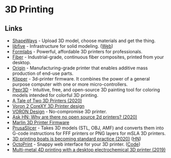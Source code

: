 # 3D Printing

## Links

* [ShapeWays](https://www.shapeways.com/) - Upload 3D model, choose materials and get the thing.
* [libfive](https://github.com/libfive/libfive) - Infrastructure for solid modeling. \([Web](https://libfive.com/)\)
* [Formlabs](https://formlabs.com/) - Powerful, affordable 3D printers for professionals.
* [Fiber](https://www.desktopmetal.com/) - Industrial-grade, continuous fiber composites, printed from your desktop.
* [Origin](https://www.origin.io) - Manufacturing-grade printer that enables additive mass production of end-use parts.
* [Klipper](https://github.com/KevinOConnor/klipper) - 3d-printer firmware. It combines the power of a general purpose computer with one or more micro-controllers.
* [Pepr3D](https://github.com/tomasiser/pepr3d) - Intuitive, free, and open-source 3D painting tool for coloring models intended for colorful 3D printing.
* [A Tale of Two 3D Printers \(2020\)](https://blog.jessfraz.com/post/a-tale-of-two-3d-printers/)
* [Voron 2 CoreXY 3D Printer design](https://github.com/VoronDesign/Voron-2)
* [VORON Design](http://vorondesign.com/) - No-compromise 3D printer.
* [Ask HN: Why are there no open source 2d printers? \(2020\)](https://news.ycombinator.com/item?id=24786721)
* [Marlin 3D Printer Firmware](https://github.com/MarlinFirmware/Marlin)
* [PrusaSlicer](https://github.com/prusa3d/PrusaSlicer) - Takes 3D models \(STL, OBJ, AMF\) and converts them into G-code instructions for FFF printers or PNG layers for mSLA 3D printers.
* [3D printing boats is becoming standard practice \(2020\)](https://www.3dprintingmedia.network/3d-printing-boats-is-becoming-standard-practice/) \([HN](https://news.ycombinator.com/item?id=25492406)\)
* [OctoPrint](https://octoprint.org/) - Snappy web interface for your 3D printer. \([Code](https://github.com/OctoPrint/OctoPrint)\)
* [Multi-metal 4D printing with a desktop electrochemical 3D printer \(2019\)](https://www.nature.com/articles/s41598-019-40774-5)

